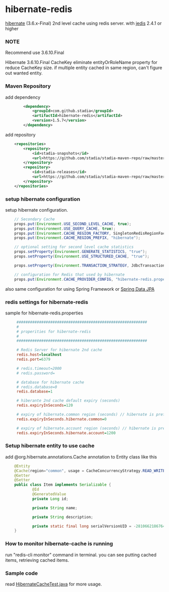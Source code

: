 hibernate-redis
===============

[hibernate][1] (3.6.x-Final) 2nd level cache using redis server.
with [jedis][2]  2.4.1 or higher

### NOTE

Recommend use 3.6.10.Final

Hibernate 3.6.10.Final CacheKey eliminate entityOrRoleName property for reduce CacheKey size.
if multiple entity cached in same region, can't figure out wanted entity.

### Maven Repository

add dependency
```xml
        <dependency>
            <groupId>com.github.stadia</groupId>
            <artifactId>hibernate-redis</artifactId>
            <version>1.5.7</version>
        </dependency>
```

add repository
```xml
    <repositories>
        <repository>
            <id>stadia-snapshots</id>
            <url>https://github.com/stadia/stadia-maven-repo/raw/master/snapshots</url>
        </repository>
        <repository>
            <id>stadia-releases</id>
            <url>https://github.com/stadia/stadia-maven-repo/raw/master/releases</url>
        </repository>
    </repositories>
```

### setup hibernate configuration

setup hibernate configuration.

```java
    // Secondary Cache
    props.put(Environment.USE_SECOND_LEVEL_CACHE, true);
    props.put(Environment.USE_QUERY_CACHE, true);
    props.put(Environment.CACHE_REGION_FACTORY, SingletonRedisRegionFactory.class.getName());
    props.put(Environment.CACHE_REGION_PREFIX, "hibernate");

    // optional setting for second level cache statistics
    props.setProperty(Environment.GENERATE_STATISTICS, "true");
    props.setProperty(Environment.USE_STRUCTURED_CACHE, "true");

    props.setProperty(Environment.TRANSACTION_STRATEGY, JdbcTransactionFactory.class.getName());

    // configuration for Redis that used by hibernate
    props.put(Environment.CACHE_PROVIDER_CONFIG, "hibernate-redis.properties");
```

also same configuration for using Spring Framework or [Spring Data JPA][4]

### redis settings for hibernate-redis

sample for hibernate-redis.properties

```ini
     ##########################################################
     #
     # properities for hibernate-redis
     #
     ##########################################################

     # Redis Server for hibernate 2nd cache
     redis.host=localhost
     redis.port=6379

     # redis.timeout=2000
     # redis.password=

     # database for hibernate cache
     # redis.database=0
     redis.database=1

     # hiberante 2nd cache default expiry (seconds)
     redis.expiryInSeconds=120

     # expiry of hibernate.common region (seconds) // hibernate is prefix, region name is common
     redis.expiryInSeconds.hibernate.common=0

     # expiry of hibernate.account region (seconds) // hibernate is prefix, region name is account
     redis.expiryInSeconds.hibernate.account=1200
```

### Setup hibernate entity to use cache

add @org.hibernate.annotations.Cache annotation to Entity class like this

```java
	@Entity
	@Cache(region="common", usage = CacheConcurrencyStrategy.READ_WRITE)  // or @Cacheable(true) for JPA
	@Getter
	@Setter
	public class Item implements Serializable {
    		@Id
    		@GeneratedValue
    		private Long id;

    		private String name;

    		private String description;

    		private static final long serialVersionUID = -281066218676472922L;
	}
```

### How to monitor hibernate-cache is running

run "redis-cli monitor" command in terminal. you can see putting cached items, retrieving cached items.

### Sample code

read [HibernateCacheTest.java][3] for more usage.



[1]: http://www.hibernate.org/
[2]: https://github.com/xetorthio/jedis
[3]: https://github.com/stadia/hibernate-redis/blob/master/hibernate-redis/src/test/java/org/hibernate/test/cache/HibernateCacheTest.java
[4]: http://projects.spring.io/spring-data-jpa/
[lombok]: http://www.projectlombok.org/